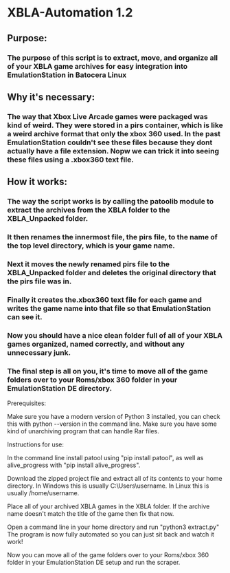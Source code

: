 # XBLA-Automation 1.2

## Purpose:
### The purpose of this script is to extract, move, and organize all of your XBLA game archives for easy integration into EmulationStation in Batocera Linux

## Why it's necessary:
### The way that Xbox Live Arcade games were packaged was kind of weird. They were stored in a pirs container, which is like a weird archive format that only the xbox 360 used. In the past EmulationStation couldn't see these files because they dont actually have a file extension. Nopw we can trick it into seeing these files using a .xbox360 text file.

## How it works:
### The way the script works is by calling the patoolib module to extract the archives from the XBLA folder to the XBLA_Unpacked folder.
### It then renames the innermost file, the pirs file, to the name of the top level directory, which is your game name.
### Next it moves the newly renamed pirs file to the XBLA_Unpacked folder and deletes the original directory that the pirs file was in.
### Finally it creates the.xbox360 text file for each game and writes the game name into that file so that EmulationStation can see it.
### Now you should have a nice clean folder full of all of your XBLA games organized, named correctly, and without any unnecessary junk.
### The final step is all on you, it's time to move all of the game folders over to your Roms/xbox 360 folder in your EmulationStation DE directory.

Prerequisites:

Make sure you have a modern version of Python 3 installed, you can check this with python --version in the command line.
Make sure you have some kind of unarchiving program that can handle Rar files.

Instructions for use:

In the command line install patool using "pip install patool", as well as alive_progress with "pip install alive_progress".

Download the zipped project file and extract all of its contents to your home directory.
In Windows this is usually C:\Users\username.
In Linux this is usually /home/username.

Place all of your archived XBLA games in the XBLA folder.
If the archive name doesn't match the title of the game then fix that now.

Open a command line in your home directory and run "python3 extract.py"
The program is now fully automated so you can just sit back and watch it work!

Now you can move all of the game folders over to your Roms/xbox 360 folder in your EmulationStation DE setup and run the scraper.
